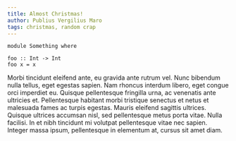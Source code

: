 ```yaml
---
title: Almost Christmas!
author: Publius Vergilius Maro
tags: christmas, random crap
---
```


~~~{.haskell}
module Something where

foo :: Int -> Int
foo x = x
~~~

Morbi tincidunt eleifend ante, eu gravida ante rutrum vel. Nunc bibendum nulla
tellus, eget egestas sapien. Nam rhoncus interdum libero, eget congue orci
imperdiet eu. Quisque pellentesque fringilla urna, ac venenatis ante ultricies
et. Pellentesque habitant morbi tristique senectus et netus et malesuada fames
ac turpis egestas. Mauris eleifend sagittis ultrices. Quisque ultrices accumsan
nisl, sed pellentesque metus porta vitae. Nulla facilisi. In et nibh tincidunt
mi volutpat pellentesque vitae nec sapien. Integer massa ipsum, pellentesque in
elementum at, cursus sit amet diam.
